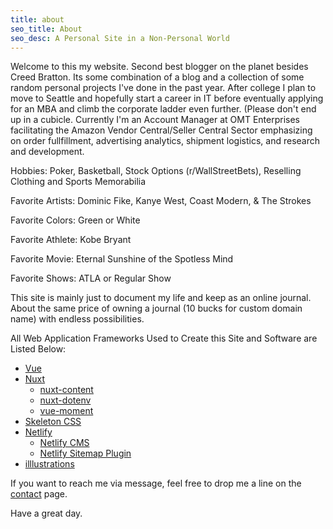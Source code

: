 ```yaml
---
title: about
seo_title: About
seo_desc: A Personal Site in a Non-Personal World
---
```


Welcome to this my website. Second best blogger on the planet besides Creed Bratton. Its some combination of a blog and a collection of some random personal projects I've done in the past year. After college I plan to move to Seattle and hopefully start a career in IT before eventually applying for an MBA and climb the corporate ladder even further. (Please don't end up in a cubicle. Currently I'm an Account Manager at OMT Enterprises facilitating the Amazon Vendor Central/Seller Central Sector emphasizing on order fullfillment, advertising analytics, shipment logistics, and research and development.

  Hobbies: Poker, Basketball, Stock Options (r/WallStreetBets), Reselling Clothing and Sports Memorabilia
  
  Favorite Artists: Dominic Fike, Kanye West, Coast Modern, & The Strokes
 
  Favorite Colors: Green or White
  
  Favorite Athlete: Kobe Bryant
  
  Favorite Movie: Eternal Sunshine of the Spotless Mind
  
  Favorite Shows: ATLA or Regular Show
  

This site is mainly just to document my life and keep as an online journal. About the same price of owning a journal (10 bucks for custom domain name) with endless possibilities.

All Web Application Frameworks Used to Create this Site and Software are Listed Below:


- [Vue](https://vuejs.org/)
- [Nuxt](https://nuxtjs.org/)
    - [nuxt-content](https://content.nuxtjs.org/)
    - [nuxt-dotenv](https://github.com/nuxt-community/dotenv-module)
    - [vue-moment](https://github.com/brockpetrie/vue-moment)
- [Skeleton CSS](http://getskeleton.com/)
- [Netlify](https://www.netlify.com/)
    - [Netlify CMS](https://www.netlifycms.org/)
    - [Netlify Sitemap Plugin](https://github.com/netlify-labs/netlify-plugin-sitemap)
- [illlustrations](https://illlustrations.co/)


If you want to reach me via message, feel free to drop me a line on the [contact](/contact/) page.

Have a great day.

